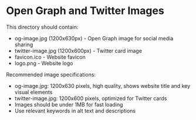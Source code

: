 # Open Graph and Twitter Images

This directory should contain:

- og-image.jpg (1200x630px) - Open Graph image for social media sharing
- twitter-image.jpg (1200x600px) - Twitter card image
- favicon.ico - Website favicon
- logo.png - Website logo

Recommended image specifications:

- og-image.jpg: 1200x630 pixels, high quality, shows website title and key visual elements
- twitter-image.jpg: 1200x600 pixels, optimized for Twitter cards
- Images should be under 1MB for fast loading
- Use relevant keywords in alt text and descriptions
